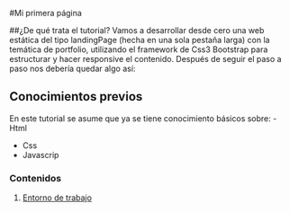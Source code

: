 #Mi primera página

##¿De qué trata el tutorial?
 Vamos a desarrollar desde cero una web estática del tipo landingPage (hecha en una sola pestaña larga) con la temática de portfolio, utilizando el framework de Css3 Bootstrap para estructurar y hacer responsive el contenido. 
Después de seguir el paso a paso nos debería quedar algo así:

## Conocimientos previos
En este tutorial se asume que ya se tiene conocimiento básicos sobre:
-Html
- Css
- Javascrip
### Contenidos
1.	[Entorno de trabajo](./docs/entorno-trabajo.md)
